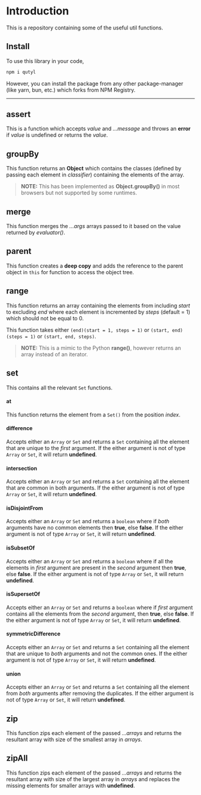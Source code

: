 # Introduction

This is a repository containing some of the useful util functions.

## Install

To use this library in your code,

```bash
npm i qutyl
```

However, you can install the package from any other package-manager (like yarn, bun, etc.) which forks from NPM Registry.

---

## assert

This is a function which accepts _value_ and _...message_ and throws an **error** if _value_ is undefined or returns the _value_.

## groupBy

This function returns an **Object** which contains the classes (defined by passing each element in _classifier_) containing the elements of the array.

> **NOTE:** This has been implemented as **Object.groupBy()** in most browsers but not supported by some runtimes.

## merge

This function merges the _...args_ arrays passed to it based on the value returned by _evaluator()_.

## parent

This function creates a **deep copy** and adds the reference to the parent object in `this` for function to access the object tree.

## range

This function returns an array containing the elements from including _start_ to excluding _end_ where each element is incremented by _steps_ (default = 1) which should not be equal to 0.

This function takes either `(end)(start = 1, steps = 1)` or `(start, end)(steps = 1)` or `(start, end, steps)`.

> **NOTE:** This is a mimic to the Python **range()**, however returns an array instead of an iterator.

## set

This contains all the relevant `Set` functions.

#### at

This function returns the element from a `Set()` from the position _index_.

#### difference

Accepts either an `Array` or `Set` and returns a `Set` containing all the element that are unique to the _first_ argument. If the either argument is not of type `Array` or `Set`, it will return **undefined**.

#### intersection

Accepts either an `Array` or `Set` and returns a `Set` containing all the element that are common in both arguments. If the either argument is not of type `Array` or `Set`, it will return **undefined**.

#### isDisjointFrom

Accepts either an `Array` or `Set` and returns a `boolean` where if _both_ arguments have no common elements then **true**, else **false**. If the either argument is not of type `Array` or `Set`, it will return **undefined**.

#### isSubsetOf

Accepts either an `Array` or `Set` and returns a `boolean` where if all the elements in _first_ argument are present in the _second_ argument then **true**, else **false**. If the either argument is not of type `Array` or `Set`, it will return **undefined**.

#### isSupersetOf

Accepts either an `Array` or `Set` and returns a `boolean` where if _first_ argument contains all the elements from the _second_ argument, then **true**, else **false**. If the either argument is not of type `Array` or `Set`, it will return **undefined**.

#### symmetricDifference

Accepts either an `Array` or `Set` and returns a `Set` containing all the element that are unique to _both_ arguments and not the common ones. If the either argument is not of type `Array` or `Set`, it will return **undefined**.

#### union

Accepts either an `Array` or `Set` and returns a `Set` containing all the element from _both_ arguments after removing the duplicates. If the either argument is not of type `Array` or `Set`, it will return **undefined**.

## zip

This function zips each element of the passed _...arrays_ and returns the resultant array with size of the smallest array in _arrays_.

## zipAll

This function zips each element of the passed _...arrays_ and returns the resultant array with size of the largest array in _arrays_ and replaces the missing elements for smaller arrays with **undefined**.
